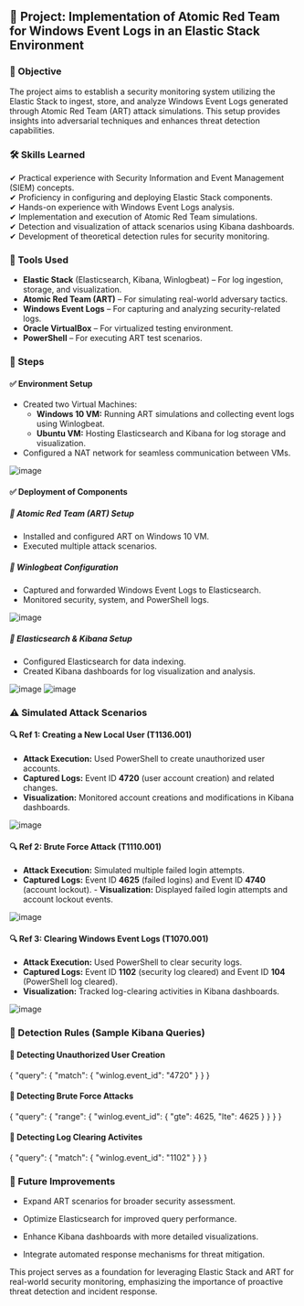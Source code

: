 ## 📌 Project: Implementation of Atomic Red Team for Windows Event Logs in an Elastic Stack Environment  

### 🎯 Objective  
The project aims to establish a security monitoring system utilizing the Elastic Stack to ingest, store, and analyze Windows Event Logs generated through Atomic Red Team (ART) attack simulations. This setup provides insights into adversarial techniques and enhances threat detection capabilities.  

### 🛠 Skills Learned  
✔ Practical experience with Security Information and Event Management (SIEM) concepts.  
✔ Proficiency in configuring and deploying Elastic Stack components.  
✔ Hands-on experience with Windows Event Logs analysis.  
✔ Implementation and execution of Atomic Red Team simulations.  
✔ Detection and visualization of attack scenarios using Kibana dashboards.  
✔ Development of theoretical detection rules for security monitoring.  

### 🔧 Tools Used  
- **Elastic Stack** (Elasticsearch, Kibana, Winlogbeat) – For log ingestion, storage, and visualization.  
- **Atomic Red Team (ART)** – For simulating real-world adversary tactics.  
- **Windows Event Logs** – For capturing and analyzing security-related logs.  
- **Oracle VirtualBox** – For virtualized testing environment.  
- **PowerShell** – For executing ART test scenarios.  

### 🔹 Steps  
#### ✅ Environment Setup  
- Created two Virtual Machines:  
  - **Windows 10 VM:** Running ART simulations and collecting event logs using Winlogbeat.  
  - **Ubuntu VM:** Hosting Elasticsearch and Kibana for log storage and visualization.  
- Configured a NAT network for seamless communication between VMs.
  
 ![image](https://github.com/user-attachments/assets/b80c04dc-42cd-48ff-8eb3-3e9136d1ca7b)

 
#### ✅ Deployment of Components  
##### 📌 Atomic Red Team (ART) Setup  
- Installed and configured ART on Windows 10 VM.  
- Executed multiple attack scenarios.  

##### 📌 Winlogbeat Configuration  
- Captured and forwarded Windows Event Logs to Elasticsearch.  
- Monitored security, system, and PowerShell logs.
 
![image](https://github.com/user-attachments/assets/565f0ce4-e848-4ade-a981-8814f8384166)

##### 📌 Elasticsearch & Kibana Setup  
- Configured Elasticsearch for data indexing.  
- Created Kibana dashboards for log visualization and analysis.  

![image](https://github.com/user-attachments/assets/e2155323-8223-4223-a057-e71058cad829)
![image](https://github.com/user-attachments/assets/ba8bd5f3-8337-4f6a-80be-39e5f2717fd2)

### ⚠ Simulated Attack Scenarios  
#### 🔍 Ref 1: Creating a New Local User (**T1136.001**)  
- **Attack Execution:** Used PowerShell to create unauthorized user accounts.  
- **Captured Logs:** Event ID **4720** (user account creation) and related changes.  
- **Visualization:** Monitored account creations and modifications in Kibana dashboards.  

![image](https://github.com/user-attachments/assets/ee7e02a0-4b7a-4395-bb87-369fb2a3c2b7)

#### 🔍 Ref 2: Brute Force Attack (**T1110.001**)  
- **Attack Execution:** Simulated multiple failed login attempts.  
- **Captured Logs:** Event ID **4625** (failed logins) and Event ID **4740** (account lockout). - **Visualization:** Displayed failed login attempts and account lockout events.  

![image](https://github.com/user-attachments/assets/48f2c1a5-3c3b-4225-91d3-23eefc4882b8)

#### 🔍 Ref 3: Clearing Windows Event Logs (**T1070.001**)  
- **Attack Execution:** Used PowerShell to clear security logs.  
- **Captured Logs:** Event ID **1102** (security log cleared) and Event ID **104** (PowerShell log cleared).  
- **Visualization:** Tracked log-clearing activities in Kibana dashboards.  

![image](https://github.com/user-attachments/assets/b95a5da7-1533-46ca-b34e-7054ae11f1cd)

### 🔎 Detection Rules (Sample Kibana Queries)  

#### 🚨 Detecting Unauthorized User Creation  
{ "query": { "match": { "winlog.event_id": "4720" } } }
 
#### 🚨 Detecting Brute Force Attacks
{ "query": { "range": { "winlog.event_id": { "gte": 4625, "lte": 4625 } } } }

#### 🚨 Detecting Log Clearing Activites
{ "query": { "match": { "winlog.event_id": "1102" } } } 


### 🔮 Future Improvements

- Expand ART scenarios for broader security assessment.

- Optimize Elasticsearch for improved query performance.

- Enhance Kibana dashboards with more detailed visualizations.

- Integrate automated response mechanisms for threat mitigation.

This project serves as a foundation for leveraging Elastic Stack and ART for real-world security monitoring, emphasizing the importance of proactive threat detection and incident response.
